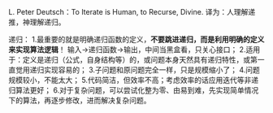 L. Peter Deutsch：To Iterate is Human, to Recurse, Divine. 译为：人理解递推，神理解递归。   


递归：
1.最重要的就是明确递归函数的定义，**不要跳进递归，而是利用明确的定义来实现算法逻辑**！ 输入->递归函数->输出，中间当黑盒看，只关心接口；
2.适用于：定义是递归（公式，自身结构等）的，或问题本身天然具有递归特性，或第一直觉用递归实现容易的；
3.子问题和原问题完全一样，只是规模缩小了；
4.问题规模较小，不能太大；
5.代码简洁，但效率不高；考虑效率的话应用迭代等非递归算法更好；
6.对于复杂问题，可以尝试化整为零、由易到难，先实现简单情况下的算法，再逐步修改，进而解决复杂问题。



